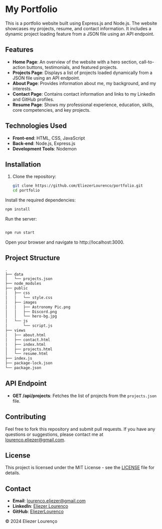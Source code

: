 
# My Portfolio

This is a portfolio website built using Express.js and Node.js. The website showcases my projects, resume, and contact information. It includes a dynamic project loading feature from a JSON file using an API endpoint.

## Features

- **Home Page**: An overview of the website with a hero section, call-to-action buttons, testimonials, and featured projects.
- **Projects Page**: Displays a list of projects loaded dynamically from a JSON file using an API endpoint.
- **About Page**: Provides information about me, my background, and my interests.
- **Contact Page**: Contains contact information and links to my LinkedIn and GitHub profiles.
- **Resume Page**: Shows my professional experience, education, skills, core competencies, and key projects.

## Technologies Used

- **Front-end**: HTML, CSS, JavaScript
- **Back-end**: Node.js, Express.js
- **Development Tools**: Nodemon

## Installation

1. Clone the repository:
   ```bash
   git clone https://github.com/EliezerLourenco/portfolio.git
   cd portfolio
Install the required dependencies:

```bash
npm install
```
Run the server:


```bash

npm run start
```
Open your browser and navigate to http://localhost:3000.


## Project Structure
```bash
.
├── data
│   └── projects.json
├── node_modules
├── public
│   ├── css
│   │   └── style.css
│   ├── images
│   │   ├── Astronomy Pic.png
│   │   ├── Discord.png
│   │   └── hero-bg.jpg
│   └── js
│       └── script.js
├── views
│   ├── about.html
│   ├── contact.html
│   ├── index.html
│   ├── projects.html
│   └── resume.html
├── index.js
├── package-lock.json
└── package.json
```
## API Endpoint

- **GET /api/projects**: Fetches the list of projects from the `projects.json` file.

## Contributing

Feel free to fork this repository and submit pull requests. If you have any questions or suggestions, please contact me at [lourenco.eliezer@gmail.com](mailto:lourenco.eliezer@gmail.com).

## License

This project is licensed under the MIT License - see the [LICENSE](LICENSE) file for details.

## Contact

- **Email**: [lourenco.eliezer@gmail.com](mailto:lourenco.eliezer@gmail.com)
- **LinkedIn**: [Eliezer Lourenço](https://www.linkedin.com/in/eliezer-lourenco/)
- **GitHub**: [EliezerLourenco](https://github.com/EliezerLourenco)

&copy; 2024 Eliezer Lourenço

